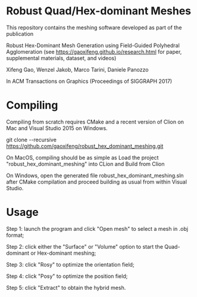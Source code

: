 # Robust Quad/Hex-dominant Meshes

This repository contains the meshing software developed as part of the publication

Robust Hex-Dominant Mesh Generation using Field-Guided Polyhedral Agglomeration (see https://gaoxifeng.github.io/research.html for paper, supplemental materials, dataset, and videos)

Xifeng Gao, Wenzel Jakob, Marco Tarini, Daniele Panozzo

In ACM Transactions on Graphics (Proceedings of SIGGRAPH 2017)


# Compiling

Compiling from scratch requires CMake and a recent version of Clion on Mac and Visual Studio 2015 on Windows.

git clone --recursive https://github.com/gaoxifeng/robust_hex_dominant_meshing.git

On MacOS, compiling should be as simple as Load the project "robust_hex_dominant_meshing" into CLion and Build from Clion

On Windows, open the generated file robust_hex_dominant_meshing.sln after CMake compilation and proceed building as usual from within Visual Studio.

# Usage

Step 1: launch the program and click "Open mesh" to select a mesh in .obj format;

Step 2: click either the "Surface" or "Volume" option to start the Quad-dominant or Hex-dominant meshing;

Step 3: click "Rosy" to optimize the orientation field;

Step 4: click "Posy" to optimize the position field;

Step 5: click "Extract" to obtain the hybrid mesh.
